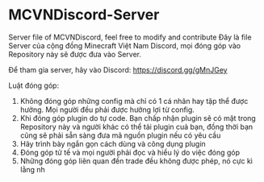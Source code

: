 # MCVNDiscord-Server
Server file of MCVNDiscord, feel free to modify and contribute
Đây là file Server của cộng đồng Minecraft Việt Nam Discord, mọi đóng góp vào Repository này sẽ  được đưa vào Server.

Để tham gia server, hãy vào Discord: https://discord.gg/gMnJGey

Luật đóng góp:
1. Không đóng góp những config mà chỉ có 1 cá nhân hay tập thể được hưởng. Mọi người đều phải được hưởng lợi từ config.
2. Khi đóng góp plugin do tự code. Bạn chấp nhận plugin sẽ có mặt trong Repository này và người khác có thể tải plugin cuả bạn, đồng thời bạn cũng sẽ phải sẵn sàng đưa mã nguồn plugin nếu có yêu cầu
  1. Hãy trình bày ngắn gọn cách dùng và công dụng plugin
3. Đóng góp tử tế và mọi người phải đọc và hiểu lý do việc đóng góp
4. Những đóng góp liên quan đến trade đều không được phép, nó cực kì lằng nh
